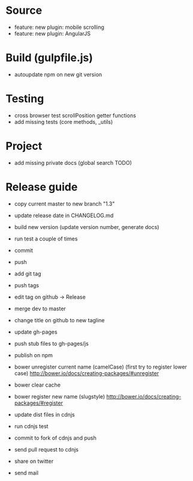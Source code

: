 # Source
 - feature: new plugin: mobile scrolling
 - feature: new plugin: AngularJS

# Build (gulpfile.js)
 - autoupdate npm on new git version

# Testing
 - cross browser test scrollPosition getter functions
 - add missing tests (core methods, _utils)

# Project
 - add missing private docs (global search TODO)

# Release guide
- copy current master to new branch "1.3"
- update release date in CHANGELOG.md
- build new version (update version number, generate docs)
- run test a couple of times
- commit
- push
- add git tag
- push tags
- edit tag on github -> Release
- merge dev to master
- change title on github to new tagline

- update gh-pages
- push stub files to gh-pages/js

- publish on npm

- bower unregister current name (camelCase) (first try to register lower case) http://bower.io/docs/creating-packages/#unregister
- bower clear cache
- bower register new name (slugstyle) http://bower.io/docs/creating-packages/#register

- update dist files in cdnjs
- run cdnjs test
- commit to fork of cdnjs and push
- send pull request to cdnjs

- share on twitter
- send mail